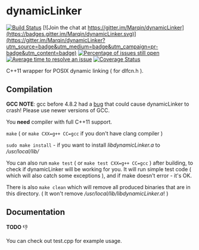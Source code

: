 # dynamicLinker

[![Build Status](https://travis-ci.org/Marqin/dynamicLinker.svg?branch=master)](https://travis-ci.org/Marqin/dynamicLinker)
[![Join the chat at https://gitter.im/Marqin/dynamicLinker](https://badges.gitter.im/Marqin/dynamicLinker.svg)](https://gitter.im/Marqin/dynamicLinker?utm_source=badge&utm_medium=badge&utm_campaign=pr-badge&utm_content=badge)
[![Percentage of issues still open](http://isitmaintained.com/badge/open/Marqin/dynamicLinker.svg)](http://isitmaintained.com/project/Marqin/dynamicLinker "Percentage of issues still open")
[![Average time to resolve an issue](http://isitmaintained.com/badge/resolution/Marqin/dynamicLinker.svg)](http://isitmaintained.com/project/Marqin/dynamicLinker "Average time to resolve an issue")
[![Coverage Status](https://coveralls.io/repos/github/Marqin/dynamicLinker/badge.svg?branch=master)](https://coveralls.io/github/Marqin/dynamicLinker?branch=master)

C++11 wrapper for POSIX dynamic linking ( for dlfcn.h ).

## Compilation

**GCC NOTE**: gcc before 4.8.2 had a [bug](https://gcc.gnu.org/bugzilla/show_bug.cgi?id=57465) that could cause dynamicLinker to crash! Please use newer versions of GCC.

You **need** compiler with full C++11 support.

```make``` ( or ```make CXX=g++ CC=gcc``` if you don't have clang compiler )

```sudo make install``` - if you want to install *libdynamicLinker.a* to */usr/local/lib/*

You can also run ```make test``` ( or ```make test CXX=g++ CC=gcc``` ) after building, to check if dynamicLinker will be working for you. It will run simple test code ( which will also catch some exceptions ), and if make doesn't error - it's OK.

There is also ```make clean``` which will remove all produced binaries that are in this directory. ( It won't remove */usr/local/lib/libdynamicLinker.a*! )

## Documentation

**TODO** :-1:

You can check out test.cpp for example usage.

